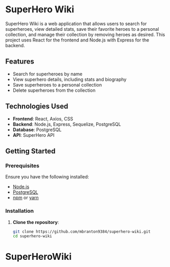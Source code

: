 # SuperHero Wiki

SuperHero Wiki is a web application that allows users to search for superheroes, view detailed stats, save their favorite heroes to a personal collection, and manage their collection by removing heroes as desired. This project uses React for the frontend and Node.js with Express for the backend.

## Features

- Search for superheroes by name
- View superhero details, including stats and biography
- Save superheroes to a personal collection
- Delete superheroes from the collection

## Technologies Used

- **Frontend**: React, Axios, CSS
- **Backend**: Node.js, Express, Sequelize, PostgreSQL
- **Database**: PostgreSQL
- **API**: SuperHero API

## Getting Started

### Prerequisites

Ensure you have the following installed:

- [Node.js](https://nodejs.org/)
- [PostgreSQL](https://www.postgresql.org/)
- [npm](https://www.npmjs.com/) or [yarn](https://yarnpkg.com/)

### Installation

1. **Clone the repository**:

   ```bash
   git clone https://github.com/mbranton9384/superhero-wiki.git
   cd superhero-wiki

# SuperHeroWiki
